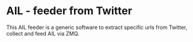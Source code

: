 # AIL - feeder from Twitter

This AIL feeder is a generic software to extract specific urls from Twitter, collect and feed AIL via ZMQ.

